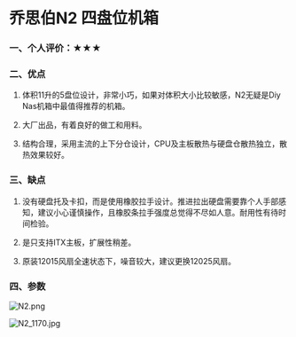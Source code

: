 # 乔思伯N2 四盘位机箱

### 一、个人评价：★★★

### 二、优点

1. 体积11升的5盘位设计，非常小巧，如果对体积大小比较敏感，N2无疑是Diy Nas机箱中最值得推荐的机箱。

2. 大厂出品，有着良好的做工和用料。

3. 结构合理，采用主流的上下分仓设计，CPU及主板散热与硬盘仓散热独立，散热效果较好。

### 三、缺点

1. 没有硬盘托及卡扣，而是使用橡胶拉手设计。推进拉出硬盘需要靠个人手部感知，建议小心谨慎操作，且橡胶条拉手强度总觉得不尽如人意。耐用性有待时间检验。

2. 是只支持ITX主板，扩展性稍差。
3. 原装12015风扇全速状态下，噪音较大，建议更换12025风扇。

### 四、参数

![N2.png](https://pic.nas-u.top/1225150143.png)

![N2_1170.jpg](https://pic.nas-u.top/83610935.jpg)